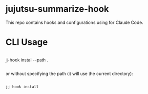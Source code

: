 # jujutsu-summarize-hook

This repo contains hooks and configurations using for Claude Code.

# CLI Usage

```bash
```
jj-hook instal --path .
```
```


or without specifying the path (it will use the current directory):

```bash

jj-hook install
```


